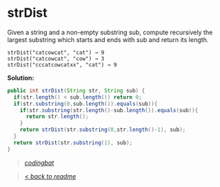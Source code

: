 # strDist

Given a string and a non-empty substring sub, compute recursively the largest substring which starts and ends with sub and return its length.

```
strDist("catcowcat", "cat") → 9
strDist("catcowcat", "cow") → 3
strDist("cccatcowcatxx", "cat") → 9
```

**Solution:**

```java
public int strDist(String str, String sub) {
  if(str.length() < sub.length()) return 0;
  if(str.substring(0,sub.length()).equals(sub)){
    if(str.substring(str.length()-sub.length()).equals(sub)){
      return str.length();
    }
    return strDist(str.substring(0,str.length()-1), sub);
  }
  return strDist(str.substring(1), sub);
}
```

> _[codingbat](https://codingbat.com/prob/p195413)_

> [< _back to readme_](/README.md)
